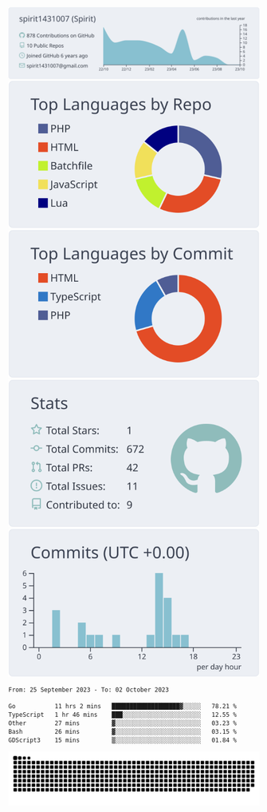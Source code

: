 [![](https://raw.githubusercontent.com/spirit1431007/spirit1431007/master/profile-summary-card-output/nord_bright/0-profile-details.svg)](https://git.io/spiritx)
[![](https://raw.githubusercontent.com/spirit1431007/spirit1431007/master/profile-summary-card-output/nord_bright/1-repos-per-language.svg)](https://git.io/spiritx) [![](https://raw.githubusercontent.com/spirit1431007/spirit1431007/master/profile-summary-card-output/nord_bright/2-most-commit-language.svg)](https://git.io/spiritx)
[![](https://raw.githubusercontent.com/spirit1431007/spirit1431007/master/profile-summary-card-output/nord_bright/3-stats.svg)](https://git.io/spiritx) [![](https://raw.githubusercontent.com/spirit1431007/spirit1431007/master/profile-summary-card-output/nord_bright/4-productive-time.svg)](https://git.io/spiritx)

<!--START_SECTION:waka-->

```txt
From: 25 September 2023 - To: 02 October 2023

Go           11 hrs 2 mins   ███████████████████▓░░░░░   78.21 %
TypeScript   1 hr 46 mins    ███░░░░░░░░░░░░░░░░░░░░░░   12.55 %
Other        27 mins         ▓░░░░░░░░░░░░░░░░░░░░░░░░   03.23 %
Bash         26 mins         ▓░░░░░░░░░░░░░░░░░░░░░░░░   03.15 %
GDScript3    15 mins         ▒░░░░░░░░░░░░░░░░░░░░░░░░   01.84 %
```

<!--END_SECTION:waka-->

![contribution](https://github.com/spirit1431007/spirit1431007/blob/output/github-contribution-grid-snake.svg)
